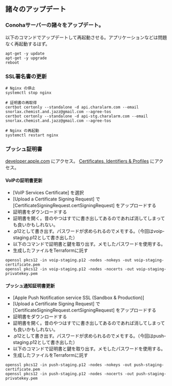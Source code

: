## 諸々のアップデート

### Conohaサーバーの諸々をアップデート。

以下のコマンドでアップデートして再起動させる。アプリケーションなどは問題なく再起動するはず。

```
apt-get -y update
apt-get -y upgrade
reboot
```


### SSL署名書の更新

```
# Nginx の停止
systemctl stop nginx

# 証明書の再取得
certbot certonly --standalone -d api.charalarm.com --email snorlax.chemist.and.jazz@gmail.com --agree-tos
certbot certonly --standalone -d api-stg.charalarm.com --email snorlax.chemist.and.jazz@gmail.com --agree-tos

# Nginx の再起動
systemctl restart nginx
```

### プッシュ証明書

[developer.apple.com](https://developer.apple.com/) にアクセス。
[Certificates, Identifiers & Profiles](https://developer.apple.com/account/resources/certificates/list) にアクセス。

#### VoIPの証明書更新

- [VoIP Services Certificate] を選択
- [Upload a Certificate Signing Request] で [CertificateSigningRequest.certSigningRequest] をアップロードする
- 証明書をダウンロードする
- 証明書を開く。昔のやつはすでに書き出してあるのであれば消してしまっても良いかもしれない。
- .p12として書き出す。パスワードが求められるのでメモする。（今回はvoip-staging.p12として書き出した）
- 以下のコマンドで証明書と鍵を取り出す。メモしたパスワードを使用する。
- 生成したファイルをTerraformに託す

```
openssl pkcs12 -in voip-staging.p12 -nodes -nokeys -out voip-staging-certificate.pem
openssl pkcs12 -in voip-staging.p12 -nodes -nocerts -out voip-staging-privatekey.pem
```

#### プッシュ通知証明書更新

- [Apple Push Notification service SSL (Sandbox & Production)]
- [Upload a Certificate Signing Request] で [CertificateSigningRequest.certSigningRequest] をアップロードする
- 証明書をダウンロードする
- 証明書を開く。昔のやつはすでに書き出してあるのであれば消してしまっても良いかもしれない。
- .p12として書き出す。パスワードが求められるのでメモする。（今回はpush-staging.p12として書き出した）
- 以下のコマンドで証明書と鍵を取り出す。メモしたパスワードを使用する。
- 生成したファイルをTerraformに託す

```
openssl pkcs12 -in push-staging.p12 -nodes -nokeys -out push-staging-certificate.pem
openssl pkcs12 -in push-staging.p12 -nodes -nocerts -out push-staging-privatekey.pem
```